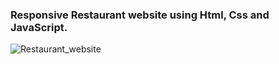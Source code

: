 ### Responsive Restaurant website using Html, Css and JavaScript.

![Restaurant_website](https://github.com/codersgyan/Responsive-restaurant-website/blob/master/restaurant-webpage.jpg)




